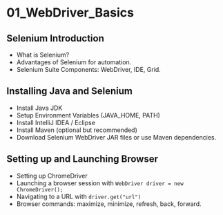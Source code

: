 # 01_WebDriver_Basics

## Selenium Introduction
- What is Selenium?
- Advantages of Selenium for automation.
- Selenium Suite Components: WebDriver, IDE, Grid.

## Installing Java and Selenium
- Install Java JDK
- Setup Environment Variables (JAVA_HOME, PATH)
- Install IntelliJ IDEA / Eclipse
- Install Maven (optional but recommended)
- Download Selenium WebDriver JAR files or use Maven dependencies.

## Setting up and Launching Browser
- Setting up ChromeDriver
- Launching a browser session with `WebDriver driver = new ChromeDriver();`
- Navigating to a URL with `driver.get("url")`
- Browser commands: maximize, minimize, refresh, back, forward.

